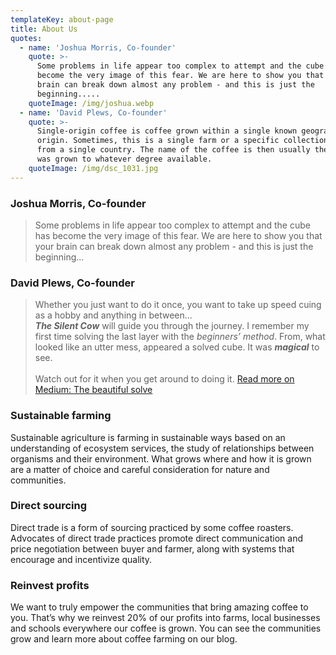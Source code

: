 ```yaml
---
templateKey: about-page
title: About Us
quotes:
  - name: 'Joshua Morris, Co-founder'
    quote: >-
      Some problems in life appear too complex to attempt and the cube has
      become the very image of this fear. We are here to show you that your
      brain can break down almost any problem - and this is just the
      beginning.....
    quoteImage: /img/joshua.webp
  - name: 'David Plews, Co-founder'
    quote: >-
      Single-origin coffee is coffee grown within a single known geographic
      origin. Sometimes, this is a single farm or a specific collection of beans
      from a single country. The name of the coffee is then usually the place it
      was grown to whatever degree available.
    quoteImage: /img/dsc_1031.jpg
---
```

### Joshua Morris, Co-founder

> Some problems in life appear too complex to attempt and the cube has become the very image of this fear. We are here to show you that your brain can break down almost any problem - and this is just the beginning...

### David Plews, Co-founder

> Whether you just want to do it once, you want to take up speed cuing as a hobby and anything in between...\
> **_The Silent Cow_** will guide you through the journey.  I remember my first time solving the last layer with the _beginners’ method_. From, what looked like an utter mess, appeared a solved cube. It was _**magical**_ to see.\
> \
> Watch out for it when you get around to doing it. [Read more on Medium: The beautiful solve](https://medium.com/@thesilentcow/the-beautiful-solve-dea192b19d98) 

### Sustainable farming

Sustainable agriculture is farming in sustainable ways based on an understanding of ecosystem services, the study of relationships between organisms and their environment. What grows where and how it is grown are a matter of choice and careful consideration for nature and communities.

### Direct sourcing

Direct trade is a form of sourcing practiced by some coffee roasters. Advocates of direct trade practices promote direct communication and price negotiation between buyer and farmer, along with systems that encourage and incentivize quality.

### Reinvest profits

We want to truly empower the communities that bring amazing coffee to you. That’s why we reinvest 20% of our profits into farms, local businesses and schools everywhere our coffee is grown. You can see the communities grow and learn more about coffee farming on our blog.
